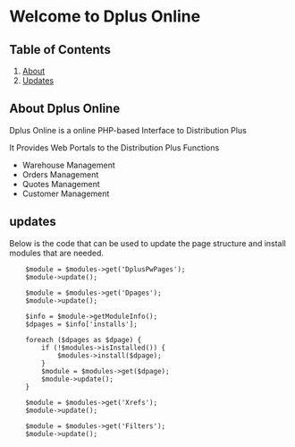 # Welcome to Dplus Online

## Table of Contents

1. [About](#about-dplus-online)
2. [Updates](#updates)

## About Dplus Online
Dplus Online is a online PHP-based Interface to Distribution Plus


It Provides Web Portals to the Distribution Plus Functions
* Warehouse Management
* Orders Management
* Quotes Management
* Customer Management


## updates
Below is the code that can be used to update the page structure and install modules that are needed.
```
	$module = $modules->get('DplusPwPages');
	$module->update();

	$module = $modules->get('Dpages');
	$module->update();

	$info = $module->getModuleInfo();
	$dpages = $info['installs'];

	foreach ($dpages as $dpage) {
		if (!$modules->isInstalled()) {
			$modules->install($dpage);
		}
		$module = $modules->get($dpage);
		$module->update();
	}

	$module = $modules->get('Xrefs');
	$module->update();

	$module = $modules->get('Filters');
	$module->update();
```
